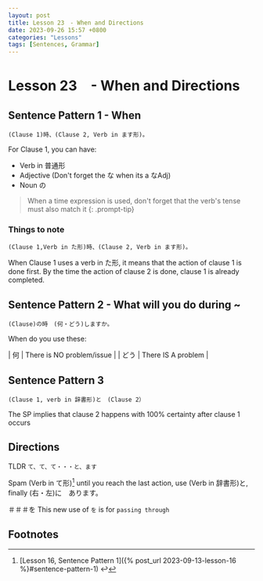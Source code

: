 ```yaml
---
layout: post
title: Lesson 23　- When and Directions
date: 2023-09-26 15:57 +0800
categories: "Lessons"
tags: [Sentences, Grammar]
---
```


# Lesson 23　- When and Directions

## Sentence Pattern 1 - When
```
(Clause 1)時、(Clause 2, Verb in ます形)。
```

For Clause 1, you can have:
* Verb in 普通形
* Adjective (Don't forget the な when its a なAdj)
* Noun の

> When a time expression is used, don't forget that the verb's tense must also match it
{: .prompt-tip}

### Things to note
```
(Clause 1,Verb in た形)時、(Clause 2, Verb in ます形)。
```

When Clause 1 uses a verb in た形, it means that the action of clause 1 is done first. By the time the action of clause 2 is done, clause 1 is already completed.

## Sentence Pattern 2 - What will you do during ~
```
(Clause)の時　(何・どう)しますか。
```

When do you use these:

| 何 | There is NO problem/issue |
| どう | There IS A problem |

## Sentence Pattern 3
```
(Clause 1, verb in 辞書形)と　(Clause 2）
```
The SP implies that clause 2 happens with 100% certainty after clause 1 occurs

## Directions
TLDR `て、て、て・・・と、ます`

Spam (Verb in て形)[^fn1] until you reach the last action, use (Verb in 辞書形)と, finally (右・左)に　あります。

＃＃＃を
This new use of `を` is for `passing through`

## Footnotes
[^fn1]: [Lesson 16, Sentence Pattern 1]({% post_url 2023-09-13-lesson-16 %}#sentence-pattern-1) ↩

